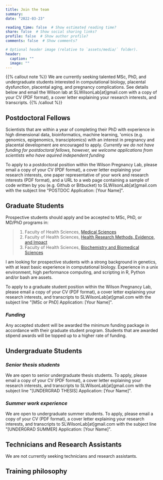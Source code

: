 ```yaml
---
title: Join the team
summary:
date: "2022-03-23"

reading_time: false  # Show estimated reading time?
share: false  # Show social sharing links?
profile: false  # Show author profile?
comments: false  # Show comments?

# Optional header image (relative to `assets/media/` folder).
header:
  caption: ""
  image: ""
---
```


{{% callout note %}}
We are currently seeking talented MSc, PhD, and undergraduate students interested in computational biology, placental dysfunction, placental aging, and pregnancy complications.
See details below and email the Wilson lab at SLWilsonLab[at]gmail.com with a copy of your CV (PDF format), a cover letter explaining your research interests, and transcripts.
{{% /callout %}}

## **Postdoctoral Fellows**

Scientists that are within a year of completing their PhD with experience in high dimensional data, bioinformatics, machine learning, 'omics (e.g. genomics, epigenomics, transciptomics) with an interest in pregnancy and placental development are encouraged to apply. *Currently we do not have funding for postdoctoral fellows, however, we welcome applications from scientists who have aquired independent funding*

To apply to a postdoctoral position within the Wilson Pregnancy Lab, please email a copy of your CV (PDF format), a cover letter explaining your research interests, one paper representative of your work and research interests (PDF format), and a URL to a web page containing a sample of code written by you (e.g. Github or Bitbucket) to SLWilsonLab[at]gmail.com with the subject line "POSTDOC Application: [Your Name]".

## **Graduate Students**

Prospective students should apply and be accepted to MSc, PhD, or MD/PhD programs in:

> 1. Faculty of Health Sciences, [Medical Sciences](https://gs.mcmaster.ca/program/medical-sciences/)
> 2. Faculty of Health Sciences, [Health Research Methods, Evidence, and Impact](https://hei.mcmaster.ca/education)
> 3. Faculty of Health Sciences, [Biochemistry and Biomedical Sciences](https://gs.mcmaster.ca/program/biochemistry-and-biomedical-sciences/)

I am looking for prospective students with a strong background in genetics, with at least basic experience in computational biology.
Experience in a unix environment, high performance computing, and scripting in R, Python and/or bash are assets. 

To apply to a graduate student position within the Wilson Pregnancy Lab, please email a copy of your CV (PDF format), a cover letter explaining your research interests, and transcripts to SLWilsonLab[at]gmail.com with the subject line "[MSc or PhD] Application: [Your Name]".

### *Funding*

Any accepted student will be awarded the minimum funding package in accordance with their graduate student program. Students that are awarded stipend awards will be topped up to a higher rate of funding.

## **Undergraduate Students**

### *Senior thesis students*
We are open to senior undergraduate thesis students. To apply, please email a copy of your CV (PDF format), a cover letter explaining your research interests, and transcripts to SLWilsonLab[at]gmail.com with the subject line "[UNDERGRAD THESIS] Application: [Your Name]".

### *Summer work experience*
We are open to undergraduate summer students. To apply, please email a copy of your CV (PDF format), a cover letter explaining your research interests, and transcripts to SLWilsonLab[at]gmail.com with the subject line "[UNDERGRAD SUMMER] Application: [Your Name]".

## **Technicians and Research Assistants**
We are not currently seeking technicians and research assistants.

## **Training philosophy**



